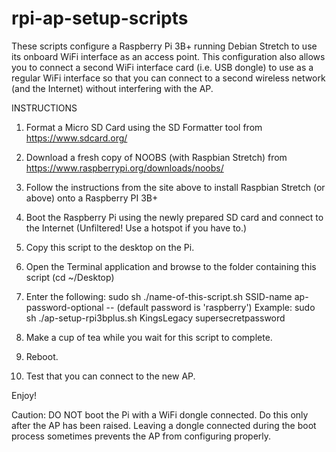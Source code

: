 # rpi-ap-setup-scripts
These scripts configure a Raspberry Pi 3B+ running Debian Stretch to use its onboard WiFi interface as an access point.
This configuration also allows you to connect a second WiFi interface card (i.e. USB dongle) to use as a regular WiFi interface
so that you can connect to a second wireless network (and the Internet) without interfering with the AP.

INSTRUCTIONS
 
1.  Format a Micro SD Card using the SD Formatter tool from https://www.sdcard.org/
2.  Download a fresh copy of NOOBS (with Raspbian Stretch) from https://www.raspberrypi.org/downloads/noobs/
3.  Follow the instructions from the site above to install Raspbian Stretch (or above) onto a Raspberry PI 3B+
4.  Boot the Raspberry Pi using the newly prepared SD card and connect to the Internet (Unfiltered! Use a hotspot if you have to.)
5.  Copy this script to the desktop on the Pi.
6.  Open the Terminal application and browse to the folder containing this script (cd ~/Desktop)
7.  Enter the following: sudo sh ./name-of-this-script.sh SSID-name ap-password-optional -- (default password is 'raspberry')
     Example: 
              sudo sh ./ap-setup-rpi3bplus.sh KingsLegacy supersecretpassword 

8.  Make a cup of tea while you wait for this script to complete.
9.  Reboot.
10.  Test that you can connect to the new AP.

Enjoy!
 
Caution: DO NOT boot the Pi with a WiFi dongle connected. Do this only after the AP has been raised. 
         Leaving a dongle connected during the boot process sometimes prevents the AP from configuring properly.
